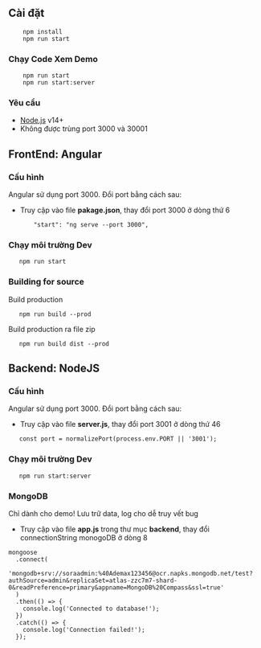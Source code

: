 ## Cài đặt

```
    npm install
    npm run start
```

### Chạy Code Xem Demo

```
    npm run start
    npm run start:server
```

### Yêu cầu

- [Node.js](https://nodejs.org/) v14+
- Không được trùng port 3000 và 30001

## FrontEnd: Angular

### Cấu hình

Angular sử dụng port 3000. Đổi port bằng cách sau:

- Truy cập vào file **pakage.json**, thay đổi port 3000 ở dòng thứ 6

```
       "start": "ng serve --port 3000",
```

### Chạy môi trường Dev

```
   npm run start
```

### Building for source

Build production

```
   npm run build --prod
```

Build production ra file zip

```
   npm run build dist --prod
```

## Backend: NodeJS

### Cấu hình

Angular sử dụng port 3000. Đổi port bằng cách sau:

- Truy cập vào file **server.js**, thay đổi port 3001 ở dòng thứ 46

```
   const port = normalizePort(process.env.PORT || '3001');
```

### Chạy môi trường Dev

```
   npm run start:server
```

### MongoDB

Chỉ dành cho demo! Lưu trữ data, log cho dễ truy vết bug

- Truy cập vào file **app.js** trong thư mục **backend**, thay đổi connectionString monogoDB ở dòng 8

```
mongoose
  .connect(
    'mongodb+srv://soraadmin:%40Ademax123456@ocr.napks.mongodb.net/test?authSource=admin&replicaSet=atlas-zzc7m7-shard-0&readPreference=primary&appname=MongoDB%20Compass&ssl=true'
  )
  .then(() => {
    console.log('Connected to database!');
  })
  .catch(() => {
    console.log('Connection failed!');
  });
```
